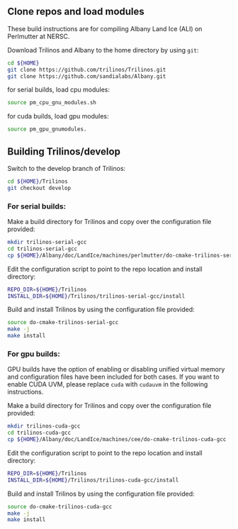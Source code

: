 ## Clone repos and load modules
These build instructions are for compiling Albany Land Ice (ALI) on Perlmutter at NERSC.

Download Trilinos and Albany to the home directory by using `git`:
```sh
cd ${HOME}
git clone https://github.com/trilinos/Trilinos.git
git clone https://github.com/sandialabs/Albany.git
```
for serial builds, load cpu modules:
```sh
source pm_cpu_gnu_modules.sh
```
for cuda builds, load gpu modules:
```sh
source pm_gpu_gnumodules.
```

## Building Trilinos/develop
Switch to the develop branch of Trilinos:
```sh
cd ${HOME}/Trilinos
git checkout develop
```

### For serial builds:
Make a build directory for Trilinos and copy over the configuration file provided:
```sh
mkdir trilinos-serial-gcc
cd trilinos-serial-gcc
cp ${HOME}/Albany/doc/LandIce/machines/perlmutter/do-cmake-trilinos-serial-gcc .
```
Edit the configuration script to point to the repo location and install directory:
```sh
REPO_DIR=${HOME}/Trilinos
INSTALL_DIR=${HOME}/Trilinos/trilinos-serial-gcc/install
```
Build and install Trilinos by using the configuration file provided:
```sh
source do-cmake-trilinos-serial-gcc
make -j
make install
```

### For gpu builds:
GPU builds have the option of enabling or disabling unified virtual memory and configuration files have been included for both cases. If you want to enable CUDA UVM, please replace `cuda` with `cudauvm` in the following instructions.

Make a build directory for Trilinos and copy over the configuration file provided:
```sh
mkdir trilinos-cuda-gcc
cd trilinos-cuda-gcc
cp ${HOME}/Albany/doc/LandIce/machines/cee/do-cmake-trilinos-cuda-gcc .
```
Edit the configuration script to point to the repo location and install directory:
```sh
REPO_DIR=${HOME}/Trilinos
INSTALL_DIR=${HOME}/Trilinos/trilinos-cuda-gcc/install
```
Build and install Trilinos by using the configuration file provided:
```sh
source do-cmake-trilinos-cuda-gcc
make -j
make install
```




